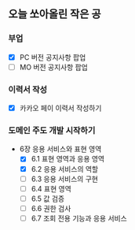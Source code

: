 ## 오늘 쏘아올린 작은 공

### 부업
- [X] PC 버전 공지사항 팝업
- [ ] MO 버전 공지사항 팝업
### 이력서 작성
- [X] 카카오 페이 이력서 작성하기
### 도메인 주도 개발 시작하기
- 6장 응용 서비스와 표현 영역
  - [X] 6.1 표현 영역과 응용 영역
  - [X] 6.2 응용 서비스의 역할
  - [ ] 6.3 응용 서비스의 구현
  - [ ] 6.4 표현 영역
  - [ ] 6.5 값 검증
  - [ ] 6.6 권한 검사
  - [ ] 6.7 조회 전용 기능과 응용 서비스
